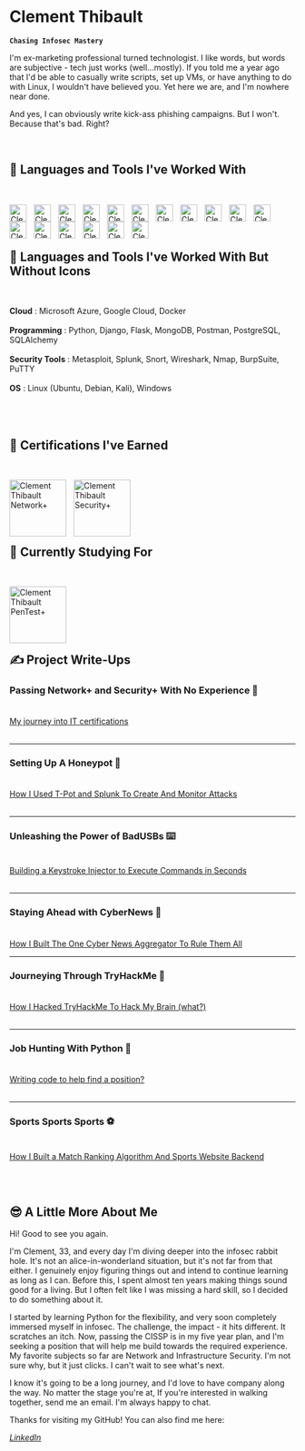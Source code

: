 # Clement Thibault

**`Chasing Infosec Mastery`**

I'm ex-marketing professional turned technologist. I like words, but words are subjective - tech just works (well...mostly). If you told me a year ago that I'd be able to casually write scripts, set up VMs, or have anything to do with Linux, I wouldn't have believed you. Yet here we are, and I'm nowhere near done.

And yes, I can obviously write kick-ass phishing campaigns. But I won't. Because that's bad. Right?

   </br>

   
## 🧰 Languages and Tools I've Worked With <br/>
   </br>

<p>
<img align="left" alt="Clement Thibault Azure" width="30px" style="padding-right:10px;" src="https://cdn.jsdelivr.net/gh/devicons/devicon/icons/azure/azure-original.svg" />
<img align="left" alt="Clement Thibault Google Cloud" width="30px" style="padding-right:10px;" src="https://cdn.jsdelivr.net/gh/devicons/devicon/icons/googlecloud/googlecloud-original.svg"/> 
<img align="left" alt="Clement Thibault Python" width="30px" style="padding-right:10px;" src="https://cdn.jsdelivr.net/gh/devicons/devicon/icons/python/python-plain.svg" />
<img align="left" alt="Clement Thibault Windows" width="30px" style="padding-right:10px;" src="https://cdn.jsdelivr.net/gh/devicons/devicon/icons/windows11/windows11-original.svg" />
<img align="left" alt="Clement Thibault Linux" width="30px" style="padding-right:10px;" src="https://cdn.jsdelivr.net/gh/devicons/devicon/icons/linux/linux-original.svg" />
<img align="left" alt="Clement Thibault Django REST" width="30px" style="padding-right:10px;" src="https://cdn.jsdelivr.net/gh/devicons/devicon/icons/django/django-plain.svg" />
<img align="left" alt="Clement Thibault MongoDB" width="30px" style="padding-right:10px;" src="https://cdn.jsdelivr.net/gh/devicons/devicon/icons/mongodb/mongodb-original.svg" />
<img align="left" alt="Clement Thibault Flask" width="30px" style="padding-right:10px;" src="https://cdn.jsdelivr.net/gh/devicons/devicon/icons/flask/flask-original.svg" />
<img align="left" alt="Clement Thibault PostgreSQL" width="30px" style="padding-right:10px;" src="https://cdn.jsdelivr.net/gh/devicons/devicon/icons/postgresql/postgresql-original.svg" />
<img align="left" alt="Clement Thibault Postman" width="30px" style="padding-right:10px;" src="https://cdn.jsdelivr.net/gh/devicons/devicon/icons/postman/postman-original.svg" />
<img align="left" alt="Clement Thibault VSCode" width="30px" style="padding-right:10px;" src="https://cdn.jsdelivr.net/gh/devicons/devicon/icons/docker/docker-original.svg" />
<img align="left" alt="Clement Thibault PowerShell" width="30px" style="padding-right:10px;" src="https://cdn.jsdelivr.net/gh/devicons/devicon/icons/powershell/powershell-original.svg" />
<img align="left" alt="Clement Thibault Puppeteer" width="30px" style="padding-right:10px;" src="https://cdn.jsdelivr.net/gh/devicons/devicon/icons/puppeteer/puppeteer-original.svg" />
<img align="left" alt="Clement Thibault PuTTY" width="30px" style="padding-right:10px;" src="https://cdn.jsdelivr.net/gh/devicons/devicon/icons/putty/putty-original.svg" />
<img align="left" alt="Clement Thibault Splunk" width="30px" style="padding-right:10px;" src="https://cdn.jsdelivr.net/gh/devicons/devicon/icons/splunk/splunk-original-wordmark.svg" />
<img align="left" alt="Clement Thibault SQLAlchemy" width="30px" style="padding-right:10px;" src="https://cdn.jsdelivr.net/gh/devicons/devicon/icons/sqlalchemy/sqlalchemy-original.svg" />
<img align="left" alt="Clement Thibault VSCode" width="30px" style="padding-right:10px;" src="https://cdn.jsdelivr.net/gh/devicons/devicon/icons/vscode/vscode-original.svg" />
</p>
   </br>
   </br>
   </br>


## 🧰 Languages and Tools I've Worked With But Without Icons <br/>
   </br>

**Cloud** : Microsoft Azure, Google Cloud, Docker
   </br>
   </br>
**Programming** : Python, Django, Flask, MongoDB, Postman, PostgreSQL, SQLAlchemy
   </br>
   </br>
**Security Tools** : Metasploit, Splunk, Snort, Wireshark, Nmap, BurpSuite, PuTTY
   </br>
   </br>
**OS** : Linux (Ubuntu, Debian, Kali), Windows
   </br>
   </br>
   </br>
   </br>


   
## 📜 Certifications I've Earned
   </br>
   <p align="left">
      <img align="left" alt="Clement Thibault Network+" width="100px" style="padding-right:10px;" src="https://i.imgur.com/VmZQ0zj.png"/>
      <img align="left" alt="Clement Thibault Security+" width="100px" style="padding-right:10px;" src="https://i.imgur.com/7yBr0Rj.png"/>
   </p>
   </br>
   </br>
   </br>
   </br>
   </br>



## 📜 Currently Studying For
   </br>
   <p align="left">
   <img align="left" alt="Clement Thibault PenTest+" width="100px" style="padding-right:10px;" src="https://i.imgur.com/iSS01Jr.png"/>
   </br>
   </br>
   </br>
   </br>
   </br>

   
## ✍️ Project Write-Ups


### **Passing Network+ and Security+ With No Experience** 🏫<br><br> 
[My journey into IT certifications](https://github.com/pythonclem/net-sec-certs) <br><br> 

---

### **Setting Up A Honeypot** 🍯<br><br> 
[How I Used T-Pot and Splunk To Create And Monitor Attacks](https://github.com/pythonclem/honeypot) <br><br> 

---

### **Unleashing the Power of BadUSBs** ⌨️<br><br>
[Building a Keystroke Injector to Execute Commands in Seconds](https://github.com/pythonclem/BadUSB) <br><br> 

---

### **Staying Ahead with CyberNews** 📰<br><br>
[How I Built The One Cyber News Aggregator To Rule Them All](https://github.com/pythonclem/CyberNews) 

---

### **Journeying Through TryHackMe** 🧠<br><br>
[How I Hacked TryHackMe To Hack My Brain (what?)](https://github.com/pythonclem/THM-Labs) <br><br>

---

### **Job Hunting With Python** 🔭<br><br>
[Writing code to help find a position?](https://github.com/pythonclem/JobFinder) <br><br> 

---

### **Sports Sports Sports** ⚽<br><br>
[How I Built a Match Ranking Algorithm And Sports Website Backend](https://github.com/pythonclem/TheMorningKickoff) 

   
   </br>
   </br>
   
## 😎 A Little More About Me <br/>

Hi! Good to see you again. 

I'm Clement, 33, and every day I'm diving deeper into the infosec rabbit hole. It's not an alice-in-wonderland situation, but it's not far from that either.
I genuinely enjoy figuring things out and intend to continue learning as long as I can.
Before this, I spent almost ten years making things sound good for a living. But I often felt like I was missing a hard skill, so I decided to do something about it.

I started by learning Python for the flexibility, and very soon completely immersed myself in infosec. The challenge, the impact - it hits different. It scratches an itch.
Now, passing the CISSP is in my five year plan, and I'm seeking a position that will help me build towards the required experience.
My favorite subjects so far are Network and Infrastructure Security. I'm not sure why, but it just clicks. I can't wait to see what's next. 

I know it's going to be a long journey, and I'd love to have company along the way. No matter the stage you're at, If you're interested in walking together, send me an email. I'm always happy to chat.

Thanks for visiting my GitHub! You can also find me here:

[*LinkedIn*](https://linkedin.com/in/clem-thibault)



<!---
pythonclem/pythonclem is a ✨ special ✨ repository because its `README.md` (this file) appears on your GitHub profile.
You can click the Preview link to take a look at your changes.
--->
